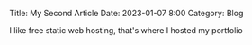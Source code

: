 Title: My Second Article
Date: 2023-01-07 8:00
Category: Blog

I like free static web hosting, that's where I hosted my portfolio
